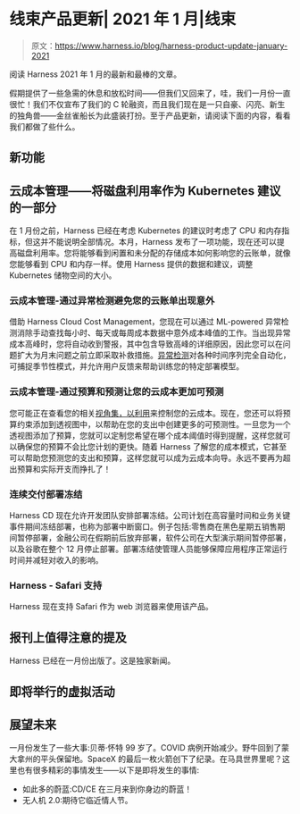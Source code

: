 # 线束产品更新| 2021 年 1 月|线束

> 原文：<https://www.harness.io/blog/harness-product-update-january-2021>

阅读 Harness 2021 年 1 月的最新和最棒的文章。

假期提供了一些急需的休息和放松时间——但我们又回来了，哇，我们一月份一直很忙！我们不仅宣布了我们的 C 轮融资，而且我们现在是一只自豪、闪亮、新生的独角兽——金丝雀船长为此盛装打扮。至于产品更新，请阅读下面的内容，看看我们都做了些什么。

## 新功能

## **云成本管理——将磁盘利用率作为 Kubernetes 建议的一部分**

在 1 月份之前，Harness 已经在考虑 Kubernetes 的建议时考虑了 CPU 和内存指标，但这并不能说明全部情况。本月，Harness 发布了一项功能，现在还可以提高磁盘利用率。您将能够看到闲置和未分配的存储成本如何影响您的云账单，就像您能够看到 CPU 和内存一样。使用 Harness 提供的数据和建议，调整 Kubernetes 储物空间的大小。

### **云成本管理-通过异常检测避免您的云账单出现意外**

借助 Harness Cloud Cost Management，您现在可以通过 ML-powered 异常检测消除手动查找每小时、每天或每周成本数据中意外成本峰值的工作。当出现异常成本高峰时，您将自动收到警报，其中包含导致高峰的详细原因，因此您可以在问题扩大为月末问题之前立即采取补救措施。[异常检测](https://harness.io/blog/identify-anomalies-kubernetes-cloud-costs/)对各种时间序列完全自动化，可捕捉季节性模式，并允许用户反馈来帮助训练您的特定部署模型。

### **云成本管理-通过预算和预测让您的云成本更加可预测**

您可能正在查看您的相关[视角集，以利用](https://harness.io/blog/gain-new-perspective-cloud-bill/)来控制您的云成本。现在，您还可以将预算约束添加到透视图中，以帮助在您的支出中创建更多的可预测性。一旦您为一个透视图添加了预算，您就可以定制您希望在哪个成本阈值时得到提醒，这样您就可以确保您的预算不会比您计划的更快。随着 Harness 了解您的成本模式，它甚至可以帮助您预测您的支出和预算，这样您就可以成为云成本向导。永远不要再为超出预算和实际开支而挣扎了！

### **连续交付部署冻结**

Harness CD 现在允许开发团队安排部署冻结。公司计划在高容量时间和业务关键事件期间冻结部署，也称为部署中断窗口。例子包括:零售商在黑色星期五销售期间暂停部署，金融公司在假期前后放弃部署，软件公司在大型演示期间暂停部署，以及谷歌在整个 12 月停止部署。部署冻结使管理人员能够保障应用程序正常运行时间并减轻对收入的影响。

### **Harness - Safari 支持**

Harness 现在支持 Safari 作为 web 浏览器来使用该产品。

## 报刊上值得注意的提及

Harness 已经在一月份出版了。这是独家新闻。

## 即将举行的虚拟活动

## 展望未来

一月份发生了一些大事:贝蒂·怀特 99 岁了。COVID 病例开始减少。野牛回到了蒙大拿州的平头保留地。SpaceX 的最后一枚火箭创下了纪录。在马具世界里呢？这里也有很多精彩的事情发生——以下是即将发生的事情:

*   如此多的蔚蓝:CD/CE 在三月来到你身边的蔚蓝！
*   无人机 2.0:期待它临近情人节。